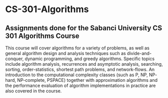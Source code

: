 # CS-301-Algorithms
Assignments done for the Sabanci University CS 301 Algorithms Course
---
This course will cover algorithms for a variety of problems, as well as general algorithm design and analysis techniques such as divide-and-conquer, dynamic programming, and greedy algorithms. Specific topics include algorithm analysis, recurrences and asymptotic analysis, searching, sorting, order-statistics, shortest path problems, and network-flows. An introduction to the computational complexity classes (such as P, NP, NP- hard, NP-complete, PSPACE) together with approximation algorithms and the performance evaluation of algorithm implementations in practice are also covered in the course.
